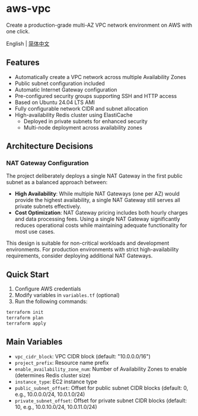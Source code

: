 # aws-vpc

Create a production-grade multi-AZ VPC network environment on AWS with one click.

English | [简体中文](README_zh.md)

## Features

- Automatically create a VPC network across multiple Availability Zones
- Public subnet configuration included
- Automatic Internet Gateway configuration
- Pre-configured security groups supporting SSH and HTTP access
- Based on Ubuntu 24.04 LTS AMI
- Fully configurable network CIDR and subnet allocation
- High-availability Redis cluster using ElastiCache
  - Deployed in private subnets for enhanced security
  - Multi-node deployment across availability zones

## Architecture Decisions

### NAT Gateway Configuration

The project deliberately deploys a single NAT Gateway in the first public subnet as a balanced approach between:

- **High Availability**: While multiple NAT Gateways (one per AZ) would provide the highest availability, a single NAT Gateway still serves all private subnets effectively.
- **Cost Optimization**: NAT Gateway pricing includes both hourly charges and data processing fees. Using a single NAT Gateway significantly reduces operational costs while maintaining adequate functionality for most use cases.

This design is suitable for non-critical workloads and development environments. For production environments with strict high-availability requirements, consider deploying additional NAT Gateways.

## Quick Start

1. Configure AWS credentials
2. Modify variables in `variables.tf` (optional)
3. Run the following commands:

```bash
terraform init
terraform plan
terraform apply
```

## Main Variables

- `vpc_cidr_block`: VPC CIDR block (default: "10.0.0.0/16")
- `project_prefix`: Resource name prefix
- `enable_availability_zone_num`: Number of Availability Zones to enable (determines Redis cluster size)
- `instance_type`: EC2 instance type
- `public_subnet_offset`: Offset for public subnet CIDR blocks (default: 0, e.g., 10.0.0.0/24, 10.0.1.0/24)
- `private_subnet_offset`: Offset for private subnet CIDR blocks (default: 10, e.g., 10.0.10.0/24, 10.0.11.0/24)
